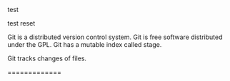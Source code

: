 test

test reset

Git is a distributed version control system.
Git is free software distributed under the GPL.
Git has a mutable index called stage.

Git tracks changes of files.

=============